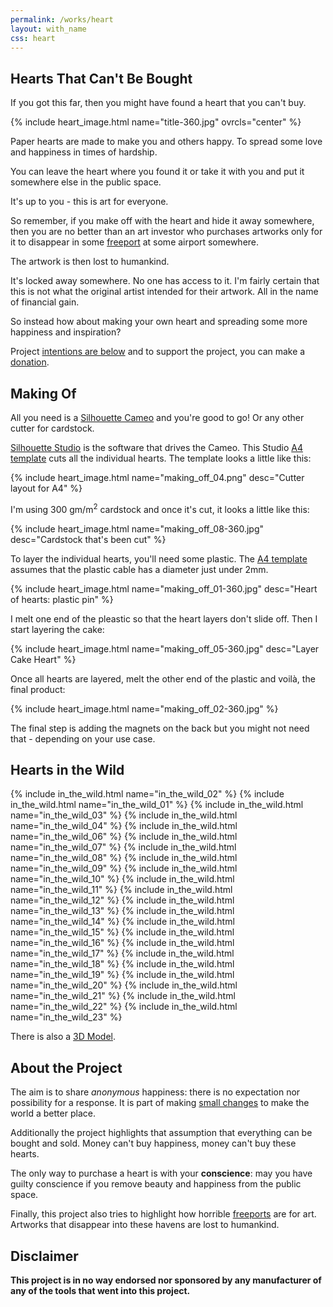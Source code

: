 ```yaml
---
permalink: /works/heart
layout: with_name
css: heart
---
```


## Hearts That Can't Be Bought

If you got this far, then you might have found a heart that you can't buy.

{% include heart_image.html name="title-360.jpg" ovrcls="center" %}

Paper hearts are made to make you and others happy. To spread some love and happiness in times of hardship.

You can leave the heart where you found it or take it with you and put it somewhere else in the public space.

It's up to you - this is art for everyone.

So remember, if you make off with the heart and hide it away somewhere, then you are no better than an art investor who purchases artworks only for it to disappear in some [freeport](https://en.wikipedia.org/w/index.php?title=Geneva_Freeport&oldid=1083132905) at some airport somewhere.

The artwork is then lost to humankind.

It's locked away somewhere. No one has access to it. I'm fairly certain that this is not what the original artist intended for their artwork. All in the name of financial gain.

So instead how about making your own heart and spreading some more happiness and inspiration?

Project [intentions are below](#about-the-project) and to support the project, you can make a [donation](/pay4pro).

## Making Of

All you need is a [Silhouette Cameo](https://www.silhouetteamerica.com/featured-product/cameo) and you're good to go! Or any other cutter for cardstock.

[Silhouette Studio](https://www.silhouetteamerica.com/software) is the software that drives the Cameo. This Studio [A4 template](/f/i/heart/heart3d.studio3) cuts all the individual hearts. The template looks a little like this:

{% include heart_image.html name="making_off_04.png" desc="Cutter layout for A4"  %}

I'm using 300 gm/m<sup>2</sup> cardstock and once it's cut, it looks a little like this:

{% include heart_image.html name="making_off_08-360.jpg" desc="Cardstock that's been cut" %}

To layer the individual hearts, you'll need some plastic. The [A4 template](/f/i/heart/heart3d.studio3) assumes that the plastic cable has a diameter just under 2mm.

{% include heart_image.html name="making_off_01-360.jpg" desc="Heart of hearts: plastic pin" %}

I melt one end of the pleastic so that the heart layers don't slide off. Then I start layering the cake:

{% include heart_image.html name="making_off_05-360.jpg" desc="Layer Cake Heart" %}

Once all hearts are layered, melt the other end of the plastic and voilà, the final product:

{% include heart_image.html name="making_off_02-360.jpg"  %}

The final step is adding the magnets on the back but you might not need that - depending on your use case.

## Hearts in the Wild

{% include in_the_wild.html name="in_the_wild_02" %}
{% include in_the_wild.html name="in_the_wild_01" %}
{% include in_the_wild.html name="in_the_wild_03" %}
{% include in_the_wild.html name="in_the_wild_04" %}
{% include in_the_wild.html name="in_the_wild_06" %}
{% include in_the_wild.html name="in_the_wild_07" %}
{% include in_the_wild.html name="in_the_wild_08" %}
{% include in_the_wild.html name="in_the_wild_09" %}
{% include in_the_wild.html name="in_the_wild_10" %}
{% include in_the_wild.html name="in_the_wild_11" %}
{% include in_the_wild.html name="in_the_wild_12" %}
{% include in_the_wild.html name="in_the_wild_13" %}
{% include in_the_wild.html name="in_the_wild_14" %}
{% include in_the_wild.html name="in_the_wild_15" %}
{% include in_the_wild.html name="in_the_wild_16" %}
{% include in_the_wild.html name="in_the_wild_17" %}
{% include in_the_wild.html name="in_the_wild_18" %}
{% include in_the_wild.html name="in_the_wild_19" %}
{% include in_the_wild.html name="in_the_wild_20" %}
{% include in_the_wild.html name="in_the_wild_21" %}
{% include in_the_wild.html name="in_the_wild_22" %}
{% include in_the_wild.html name="in_the_wild_23" %}

<div style="clear: both;"></div>

There is also a [3D Model](https://sketchfab.com/3d-models/pyramid-heart-7f7d9c37b3284048a43b2b9f43726e28).

## About the Project

The aim is to share *anonymous* happiness: there is no expectation nor possibility for a response. It is part of making [small changes](https://millieons.org/t/smallchanges) to make the world a better place.

Additionally the project highlights that assumption that everything can be bought and sold. Money can't buy happiness, money can't buy these hearts.

The only way to purchase a heart is with your **conscience**: may you have guilty conscience if you remove beauty and happiness from the public space.

Finally, this project also tries to highlight how horrible [freeports](https://en.wikipedia.org/w/index.php?title=Geneva_Freeport&oldid=1083132905) are for art. Artworks that disappear into these havens are lost to humankind.

## Disclaimer

**This project is in no way endorsed nor sponsored by any manufacturer of any of the tools that went into this project.**
